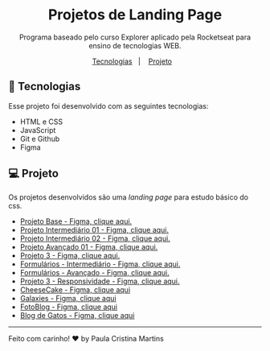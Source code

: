 <h1 align="center"> Projetos de Landing Page </h1>

<p align="center">
Programa baseado pelo curso Explorer aplicado pela Rocketseat para ensino de tecnologias WEB. <br/>
</p>

<p align="center">
  <a href="#-tecnologias">Tecnologias</a>&nbsp;&nbsp;&nbsp;|&nbsp;&nbsp;&nbsp;
  <a href="#-projeto">Projeto</a>&nbsp;&nbsp;&nbsp;
</p>

## 🚀 Tecnologias

Esse projeto foi desenvolvido com as seguintes tecnologias:

- HTML e CSS
- JavaScript
- Git e Github
- Figma

## 💻 Projeto

Os projetos desenvolvidos são uma _landing page_ para estudo básico do css.

- [Projeto Base - Figma, clique aqui.](<https://www.figma.com/file/vSMecthrqKN7gHmdUd8iZm/Explorer---Projeto-01-(Copy)?type=design&node-id=1-2&mode=design&t=T2qbbbtvyEA3W2N7-0>)
- [Projeto Intermediário 01 - Figma, clique aqui.](https://www.figma.com/file/Cy6YpvSkd3YCnkxIi5j9EH/Projeto01-Extra-Copy?fuid=1008417835364072614)
- [Projeto Intermediário 02 - Figma, clique aqui.](https://www.figma.com/file/GW9HzNFCVdsZ2tn9yHsutd/Explorer-Projeto-02-Copy?fuid=1008417835364072614)
- [Projeto Avançado 01 - Figma, clique aqui.](https://www.figma.com/file/EdKjPWjC8ZlbnH4XzTObv2/Explorer/duplicate)
- [Projeto 3 - Figma, clique aqui.](<https://www.figma.com/file/owp4a2B6qluikrQlRuSwY3/Explorer-Stage-03-Projeto-01-(Copy)?type=design&mode=design>)
- [Formulários - Intermediário - Figma, clique aqui.](<https://www.figma.com/file/tOi43JzHzNRpc70e9R0Ps9/Stage-03---Formul%C3%A1rio-intermedi%C3%A1rio-(Copy)?type=design&node-id=0-1&mode=design&t=k3J9Kksi7nxTm4jr-0>)
- [Formulários - Avançado - Figma, clique aqui.](<https://www.figma.com/file/xIhk2kAWlKmP1OPsfhmL3p/Stage-03---Formul%C3%A1rio-avan%C3%A7ado-(Copy)?type=design&node-id=0-1&mode=design>)
- [Projeto 3 - Responsividade - Figma, clique aqui.](<https://www.figma.com/file/yWyYSyFtMf6Hq3p0MK981y/Explorer-Stage-03-Projeto-02-(Copy)?type=design&node-id=203-412&mode=design&t=5xcWH0KdquXgPWrZ-0>)
- [CheeseCake - Figma, clique aqui](<https://www.figma.com/file/ILm8TKu0VD69e4lsgoKChF/Cheesecake-%E2%80%A2-Projeto-Explorer-(Community)?type=design&node-id=113-93&mode=design&t=P84FwxkzHOXFCaqe-0>)
- [Galaxies - Figma, clique aqui](<https://www.figma.com/file/zO8RcuIWJDOhMhUqP6NWur/Galaxies-%E2%80%A2-Projeto-Explorer-(Community)?type=design&mode=design&t=LHRqbcYRpPqFRj11-0>)
- [FotoBlog - Figma, clique aqui](<https://www.figma.com/file/KeuqnjVNy12oASmTLKjXAF/Fotoblog-%E2%80%A2-Projeto-Explorer-(Community)?type=design&node-id=0-1&mode=design&t=Af2cVMjUMVJ7M33d-0>)
- [Blog de Gatos - Figma, clique aqui](<https://www.figma.com/file/l5bw4tsVIU7rhh4XLOL1pk/Blog-de-Gatos-%E2%80%A2-Desafio-Explorer-(Community)?type=design&node-id=0-1&mode=design&t=GbzAQqyWXnBsNIgx-0>)

---

Feito com carinho! ♥ by Paula Cristina Martins
